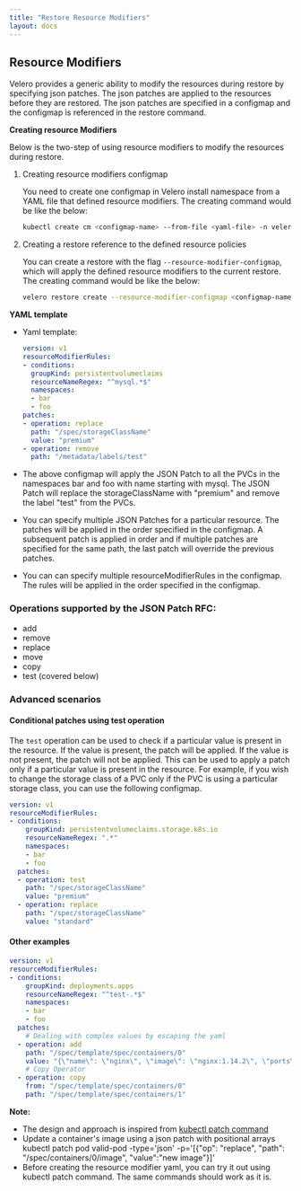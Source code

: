 ```yaml
---
title: "Restore Resource Modifiers"
layout: docs
---
```


## Resource Modifiers
Velero provides a generic ability to modify the resources during restore by specifying json patches. The json patches are applied to the resources before they are restored. The json patches are specified in a configmap and the configmap is referenced in the restore command. 

**Creating resource Modifiers**

Below is the two-step of using resource modifiers to modify the resources during restore.
1. Creating resource modifiers configmap

   You need to create one configmap in Velero install namespace from a YAML file that defined resource modifiers. The creating command would be like the below:
   ```bash
   kubectl create cm <configmap-name> --from-file <yaml-file> -n velero
   ```
2. Creating a restore reference to the defined resource policies

   You can create a restore with the flag `--resource-modifier-configmap`, which will apply the defined resource modifiers to the current restore. The creating command would be like the below:
   ```bash
   velero restore create --resource-modifier-configmap <configmap-name>
   ```

**YAML template**

- Yaml template:
    ```yaml
   version: v1
   resourceModifierRules:
   - conditions:
      groupKind: persistentvolumeclaims
      resourceNameRegex: "^mysql.*$"
      namespaces:
      - bar
      - foo
   patches:
   - operation: replace
      path: "/spec/storageClassName"
      value: "premium"
   - operation: remove
      path: "/metadata/labels/test"
    ```

- The above configmap will apply the JSON Patch to all the PVCs in the namespaces bar and foo with name starting with mysql. The JSON Patch will replace the storageClassName with "premium" and remove the label "test" from the PVCs.
- You can specify multiple JSON Patches for a particular resource. The patches will be applied in the order specified in the configmap. A subsequent patch is applied in order and if multiple patches are specified for the same path, the last patch will override the previous patches.
- You can can specify multiple resourceModifierRules in the configmap. The rules will be applied in the order specified in the configmap. 

### Operations supported by the JSON Patch RFC: 
- add
- remove
- replace
- move
- copy
- test (covered below)

### Advanced scenarios
#### **Conditional patches using test operation**
 The `test` operation can be used to check if a particular value is present in the resource. If the value is present, the patch will be applied. If the value is not present, the patch will not be applied. This can be used to apply a patch only if a particular value is present in the resource. For example, if you wish to change the storage class of a PVC only if the PVC is using a particular storage class, you can use the following configmap.
```yaml
version: v1
resourceModifierRules:
- conditions:
    groupKind: persistentvolumeclaims.storage.k8s.io
    resourceNameRegex: ".*"
    namespaces:
    - bar
    - foo
  patches:
  - operation: test
    path: "/spec/storageClassName"
    value: "premium"
  - operation: replace
    path: "/spec/storageClassName"
    value: "standard"
```

#### **Other examples**
```yaml
version: v1
resourceModifierRules:
- conditions:
    groupKind: deployments.apps
    resourceNameRegex: "^test-.*$"
    namespaces:
    - bar
    - foo
  patches:
    # Dealing with complex values by escaping the yaml
  - operation: add
    path: "/spec/template/spec/containers/0"
    value: "{\"name\": \"nginx\", \"image\": \"nginx:1.14.2\", \"ports\": [{\"containerPort\": 80}]}"
    # Copy Operator
  - operation: copy
    from: "/spec/template/spec/containers/0"
    path: "/spec/template/spec/containers/1"
```

**Note:** 
- The design and approach is inspired from [kubectl patch command](https://github.com/kubernetes/kubectl/blob/0a61782351a027411b8b45b1443ec3dceddef421/pkg/cmd/patch/patch.go#L102C2-L104C1)
-  Update a container's image using a json patch with positional arrays
kubectl patch pod valid-pod -type='json' -p='[{"op": "replace", "path": "/spec/containers/0/image", "value":"new image"}]'
- Before creating the resource modifier yaml, you can try it out using kubectl patch command. The same commands should work as it is.
